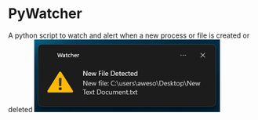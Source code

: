 # PyWatcher
A python script to watch and alert when a new process or file is created or deleted
![](https://raw.githubusercontent.com/Proactive-Development/PyWatcher/main/example.png?token=GHSAT0AAAAAABMFEM3RATIDQFNJHLCCTO7EYT5LLFA)
